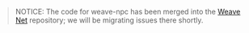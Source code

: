 > NOTICE: The code for weave-npc has been merged into the [Weave
> Net](https://github.com/weaveworks/weave) repository; we will be
> migrating issues there shortly.
